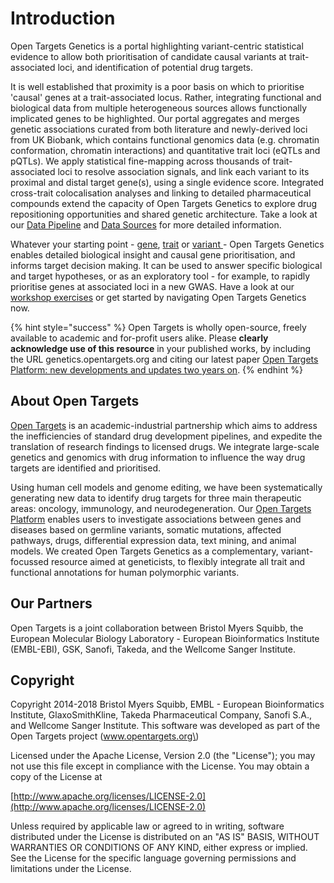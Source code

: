 # Introduction

Open Targets Genetics is a portal highlighting variant-centric statistical evidence to allow both prioritisation of candidate causal variants at trait-associated loci, and identification of potential drug targets.

It is well established that proximity is a poor basis on which to prioritise 'causal' genes at a trait-associated locus. Rather, integrating functional and biological data from multiple heterogeneous sources allows functionally implicated genes to be highlighted. Our portal aggregates and merges genetic associations curated from both literature and newly-derived loci from UK Biobank, which contains functional genomics data \(e.g. chromatin conformation, chromatin interactions\) and quantitative trait loci \(eQTLs and pQTLs\). We apply statistical fine-mapping across thousands of trait-associated loci to resolve association signals, and link each variant to its proximal and distal target gene\(s\), using a single evidence score. Integrated cross-trait colocalisation analyses and linking to detailed pharmaceutical compounds extend the capacity of Open Targets Genetics to explore drug repositioning opportunities and shared genetic architecture. Take a look at our [Data Pipeline](our-approach/data-pipeline.md) and [Data Sources](our-approach/data-sources.md#overview-of-data-sources) for more detailed information.

Whatever your starting point - [gene](how-to-use-open-targets-genetics-starting-with/gene-target.md), [trait](how-to-use-open-targets-genetics-starting-with/trait-or-disease.md) or [variant ](how-to-use-open-targets-genetics-starting-with/variant.md)- Open Targets Genetics enables detailed biological insight and causal gene prioritisation, and informs target decision making. It can be used to answer specific biological and target hypotheses, or as an exploratory tool - for example, to rapidly prioritise genes at associated loci in a new GWAS. Have a look at our [workshop exercises](https://firebasestorage.googleapis.com/v0/b/gitbook-28427.appspot.com/o/assets%2F-LIksz47AbnCef_uSkAf%2F-LOc9vhK4WMrcHvz1yv8%2F-LOcOAruyjuKCnnyMcMM%2FASHG_Workshop_Exercises_Handout.pdf?alt=media&token=f2027b64-e4d0-456f-b696-d3b17b91508f) or get started by navigating Open Targets Genetics now.

{% hint style="success" %}
Open Targets is wholly open-source, freely available to academic and for-profit users alike. Please **clearly acknowledge use of this resource** in your published works, by including the URL genetics.opentargets.org and citing our latest paper [Open Targets Platform: new developments and updates two years on](https://academic.oup.com/nar/advance-article/doi/10.1093/nar/gky1133/5193331).
{% endhint %}

## About Open Targets

[Open Targets](https://www.opentargets.org/) is an academic-industrial partnership which aims to address the inefficiencies of standard drug development pipelines, and expedite the translation of research findings to licensed drugs. We integrate large-scale genetics and genomics with drug information to influence the way drug targets are identified and prioritised.

Using human cell models and genome editing, we have been systematically generating new data to identify drug targets for three main therapeutic areas: oncology, immunology, and neurodegeneration. Our [Open Targets Platform](https://www.targetvalidation.org) enables users to investigate associations between genes and diseases based on germline variants, somatic mutations, affected pathways, drugs, differential expression data, text mining, and animal models. We created Open Targets Genetics as a complementary, variant-focussed resource aimed at geneticists, to flexibly integrate all trait and functional annotations for human polymorphic variants.

## Our Partners

Open Targets is a joint collaboration between Bristol Myers Squibb, the European Molecular Biology Laboratory - European Bioinformatics Institute \(EMBL-EBI\), GSK, Sanofi, Takeda, and the Wellcome Sanger Institute.

## Copyright

Copyright 2014-2018 Bristol Myers Squibb, EMBL - European Bioinformatics Institute, GlaxoSmithKline, Takeda Pharmaceutical Company, Sanofi S.A., and Wellcome Sanger Institute. This software was developed as part of the Open Targets project \(www.opentargets.org\)

Licensed under the Apache License, Version 2.0 \(the "License"\); you may not use this file except in compliance with the License. You may obtain a copy of the License at

[http://www.apache.org/licenses/LICENSE-2.0](http://www.apache.org/licenses/LICENSE-2.0)

Unless required by applicable law or agreed to in writing, software distributed under the License is distributed on an "AS IS" BASIS, WITHOUT WARRANTIES OR CONDITIONS OF ANY KIND, either express or implied. See the License for the specific language governing permissions and limitations under the License.

